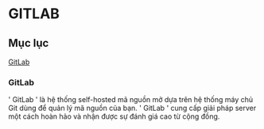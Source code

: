 # GITLAB
## Mục lục
[GitLab](###GitLab)





















### GitLab
' GitLab ' là hệ thống self-hosted mã nguồn mở dựa trên hệ thống máy chủ Git dùng để quản lý mã nguồn của bạn. ' GitLab ' cung cấp giải pháp server một cách hoàn hảo và nhận được sự đánh giá cao từ cộng đồng.
